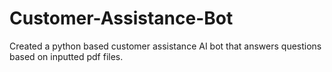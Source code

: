# Customer-Assistance-Bot
Created a python based customer assistance AI bot that answers questions based on inputted pdf files.
